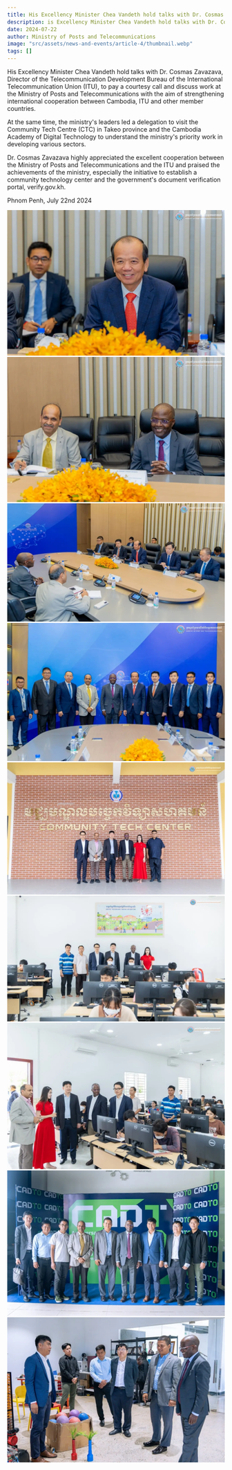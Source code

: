 ```yaml
---
title: His Excellency Minister Chea Vandeth hold talks with Dr. Cosmas Zavazava, Director of the Telecommunication Development Bureau of the International Telecommunication Union (ITU)
description: is Excellency Minister Chea Vandeth hold talks with Dr. Cosmas Zavazava, Director of the Telecommunication Development Bureau of the International Telecommunication Union (ITU), to pay a courtesy call and discuss work at the Ministry of Posts and Telecommunications with the aim of strengthening international cooperation between Cambodia, ITU and other member countries.
date: 2024-07-22
author: Ministry of Posts and Telecommunications
image: "src/assets/news-and-events/article-4/thumbnail.webp"
tags: []
---
```


His Excellency Minister Chea Vandeth hold talks with Dr. Cosmas Zavazava, Director of the Telecommunication Development Bureau of the International Telecommunication Union (ITU), to pay a courtesy call and discuss work at the Ministry of Posts and Telecommunications with the aim of strengthening international cooperation between Cambodia, ITU and other member countries.

At the same time, the ministry's leaders led a delegation to visit the Community Tech Centre (CTC) in Takeo province and the Cambodia Academy of Digital Technology to understand the ministry's priority work in developing various sectors.

Dr. Cosmas Zavazava highly appreciated the excellent cooperation between the Ministry of Posts and Telecommunications and the ITU and praised the achievements of the ministry, especially the initiative to establish a community technology center and the government's document verification portal, verify.gov.kh.

Phnom Penh, July 22nd 2024

![photo 1](src/assets/news-and-events/article-4/photo-1.webp)
![photo 2](src/assets/news-and-events/article-4/photo-2.webp)
![photo 3](src/assets/news-and-events/article-4/photo-3.webp)
![photo 4](src/assets/news-and-events/article-4/photo-4.webp)
![photo 5](src/assets/news-and-events/article-4/photo-5.webp)
![photo 6](src/assets/news-and-events/article-4/photo-6.webp)
![photo 7](src/assets/news-and-events/article-4/photo-7.webp)
![photo 8](src/assets/news-and-events/article-4/photo-8.webp)
![photo 9](src/assets/news-and-events/article-4/photo-9.webp)
